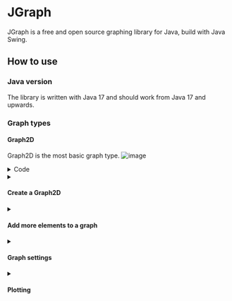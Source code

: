 # JGraph
JGraph is a free and open source graphing library for Java, build with Java Swing.

## How to use

### Java version
The library is written with Java 17 and should work from Java 17 and upwards.

### Graph types
#### Graph2D
Graph2D is the most basic graph type.
![image](https://github.com/Senne98/JGraph/assets/94780127/6d03b4ee-e873-4d70-9dd8-9684f56cec9f)

<details>
<summary>Code</summary>
<br>
  
```java
List<Double> x = new ArrayList<>();
List<Double> y = new ArrayList<>();

for (int i = 0; i < 100d; i++) {
  double valX = ((2d * Math.PI) * (i / 100d));
  x.add(valX);
  y.add(Math.sin(valX));
}

Graph2D graph2 = new Graph2D(x, y, "sinus graph");
graph2.plot();
graph2.save("sin");
```
</details>

<details>
<summary><h4> Create a Graph2D <h4></summary>
<br>
  
When you create a Graph2D you have to add a point or line from the start.
If you want to start with a point you use this constuctor:
  
```
public Graph2D(double x, double y)
```
optionally you can add a color to this point and/or a title to the graph:
```
public Graph2D(double x, double y, Color color)
public Graph2D(double x, double y, String title)
public Graph2D(double x, double y, Color color, String title)
```
It works the same if you want to add a line, but instead of giving two point you give two lists of point that deffine the line.
```
public Graph2D(List<Double> pointsX, List<Double> pointsY)
public Graph2D(List<Double> pointsX, List<Double> pointsY, Color color)
public Graph2D(List<Double> pointsX, List<Double> pointsY, String title)
public Graph2D(List<Double> pointsX, List<Double> pointsY, Color color, String title)
```
</details>

<details>
<summary><h4> Add more elements to a graph <h4></summary>
<br>
If you want to add more elements you can do this with the following functions:
  
* Point:
  ```
    public void addPoint(double x, double y)
    public void addPointList(List<Double> x, List<Double> y)
  ```
* ErrorBar:
  ```
    public void addErrorBar(double x, double y, double errorX, double errorY)
    public void addErrorBarList(List<Double> x, List<Double> y, List<Double> errorX, List<Double> errorY)
  ```
* Graph:
  ```
  public void addGraph(List<Double> pointsX, List<Double> pointsY)
  ```
Once again you can alway optionally give a color for the element.
</details>

<details>
<summary><h4> Graph settings <h4></summary>
<br>
  
 * Instead of ussing the generated limits for you graph, you can set your own with:
    ```
    public void setXLimits(double min, double max)
    public void setYLimits(double min, double max)
    ```
* You can change the with of lines drawn with:
  ```
   public void setLineWith(float lineWidth)
  ```
* You can change the resolution and aspect ratio with:
  ```
  public void setVerticalResolution(int verticalResolution)
  public void setAspectRatio(int x, int y)
  ```
* Set the font size:
  ```
  public void setFontSize(int fontSize)
  ```
* Show the grid with:
  ```
  public void setShowGrid(boolean showGrid)
  ```
* Change the axis to log with:
  ```
  public void logX()
  public void logY()
  public void logLog()
  ```
</details>

<details>
<summary><h4> Plotting <h4></summary>
<br>
  
 * You can plot the graph with:
   ```
    public void plot()
   ```
* You can save the graph with:
  ```
    public void save()
   ```
</details>
